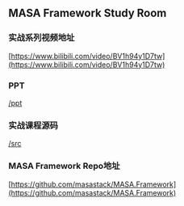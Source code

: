 ## MASA Framework Study Room

### 实战系列视频地址

[https://www.bilibili.com/video/BV1h94y1D7tw](https://www.bilibili.com/video/BV1h94y1D7tw)

### PPT

[/ppt](/ppt)

### 实战课程源码

[/src](/src)

### MASA Framework Repo地址

[https://github.com/masastack/MASA.Framework](https://github.com/masastack/MASA.Framework)